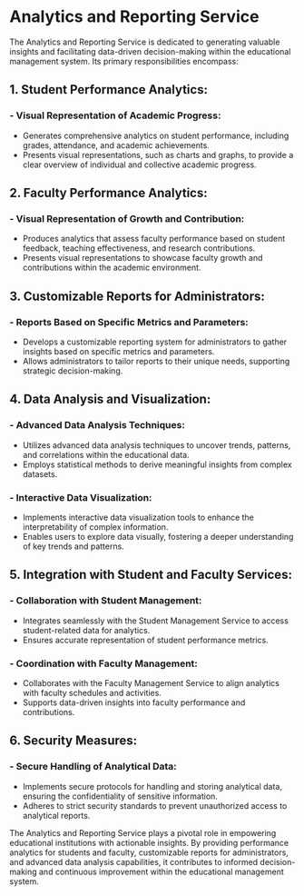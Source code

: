 # Analytics and Reporting Service

The Analytics and Reporting Service is dedicated to generating valuable insights and facilitating data-driven
decision-making within the educational management system. Its primary responsibilities encompass:

## 1. Student Performance Analytics:

### - Visual Representation of Academic Progress:

- Generates comprehensive analytics on student performance, including grades, attendance, and academic achievements.
- Presents visual representations, such as charts and graphs, to provide a clear overview of individual and collective
  academic progress.

## 2. Faculty Performance Analytics:

### - Visual Representation of Growth and Contribution:

- Produces analytics that assess faculty performance based on student feedback, teaching effectiveness, and research
  contributions.
- Presents visual representations to showcase faculty growth and contributions within the academic environment.

## 3. Customizable Reports for Administrators:

### - Reports Based on Specific Metrics and Parameters:

- Develops a customizable reporting system for administrators to gather insights based on specific metrics and
  parameters.
- Allows administrators to tailor reports to their unique needs, supporting strategic decision-making.

## 4. Data Analysis and Visualization:

### - Advanced Data Analysis Techniques:

- Utilizes advanced data analysis techniques to uncover trends, patterns, and correlations within the educational data.
- Employs statistical methods to derive meaningful insights from complex datasets.

### - Interactive Data Visualization:

- Implements interactive data visualization tools to enhance the interpretability of complex information.
- Enables users to explore data visually, fostering a deeper understanding of key trends and patterns.

## 5. Integration with Student and Faculty Services:

### - Collaboration with Student Management:

- Integrates seamlessly with the Student Management Service to access student-related data for analytics.
- Ensures accurate representation of student performance metrics.

### - Coordination with Faculty Management:

- Collaborates with the Faculty Management Service to align analytics with faculty schedules and activities.
- Supports data-driven insights into faculty performance and contributions.

## 6. Security Measures:

### - Secure Handling of Analytical Data:

- Implements secure protocols for handling and storing analytical data, ensuring the confidentiality of sensitive
  information.
- Adheres to strict security standards to prevent unauthorized access to analytical reports.

The Analytics and Reporting Service plays a pivotal role in empowering educational institutions with actionable
insights. By providing performance analytics for students and faculty, customizable reports for administrators, and
advanced data analysis capabilities, it contributes to informed decision-making and continuous improvement within the
educational management system.
